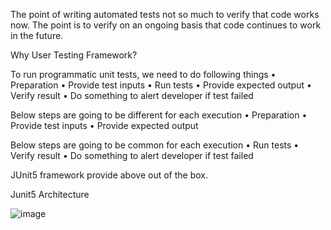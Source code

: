 The point of writing automated tests not so much to verify that code works now.
The point is to verify on an ongoing basis that code continues to work in the future. 


Why User Testing Framework?

To run programmatic unit tests, we need to do following things
	• Preparation
	• Provide test inputs
	• Run tests
	• Provide expected output
	• Verify result
	• Do something to alert developer if test failed


Below steps are going to be different for each execution
	• Preparation
	• Provide test inputs
	• Provide expected output

Below steps are going to be common for each execution
	• Run tests
	• Verify result
	• Do something to alert developer if test failed


JUnit5 framework provide above out of the box.


Junit5 Architecture



![image](https://github.com/user-attachments/assets/19847191-6b21-4742-b58d-f5b486831a35)

